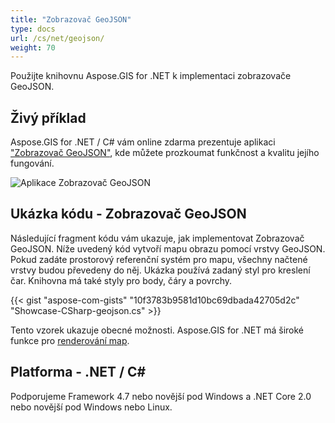 ```yaml
---
title: "Zobrazovač GeoJSON"
type: docs
url: /cs/net/geojson/
weight: 70
---
```


Použijte knihovnu Aspose.GIS for .NET k implementaci zobrazovače GeoJSON.

## **Živý příklad**

Aspose.GIS for .NET / C# vám online zdarma prezentuje aplikaci ["Zobrazovač GeoJSON"](https://products.aspose.app/gis/viewer/geojson), kde můžete prozkoumat funkčnost a kvalitu jejího fungování.

![Aplikace Zobrazovač GeoJSON](viewer.png)

## **Ukázka kódu - Zobrazovač GeoJSON**

Následující fragment kódu vám ukazuje, jak implementovat Zobrazovač GeoJSON. Níže uvedený kód vytvoří mapu obrazu pomocí vrstvy GeoJSON. Pokud zadáte prostorový referenční systém pro mapu, všechny načtené vrstvy budou převedeny do něj.
Ukázka používá zadaný styl pro kreslení čar. Knihovna má také styly pro body, čáry a povrchy.

{{< gist "aspose-com-gists" "10f3783b9581d10bc69dbada42705d2c" "Showcase-CSharp-geojson.cs" >}}

Tento vzorek ukazuje obecné možnosti. Aspose.GIS for .NET má široké funkce pro [renderování map](https://docs.aspose.com/gis/net/map-rendering/).

## **Platforma - .NET / C#**

Podporujeme Framework 4.7 nebo novější pod Windows a .NET Core 2.0 nebo novější pod Windows nebo Linux.
